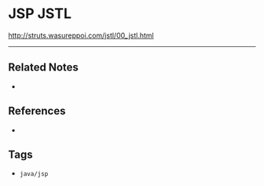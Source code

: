# JSP JSTL
http://struts.wasureppoi.com/jstl/00_jstl.html

---
## Related Notes
- 

## References
- 

## Tags
- `java/jsp` 